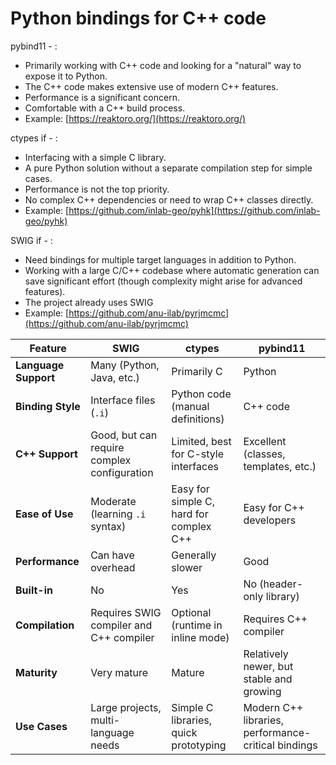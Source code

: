 # Python bindings for C++ code

pybind11 - :
- Primarily working with C++ code and looking for a "natural" way to expose it to Python.
- The C++ code makes extensive use of modern C++ features.
- Performance is a significant concern.
- Comfortable with a C++ build process.
- Example: [https://reaktoro.org/](https://reaktoro.org/)
  
ctypes if - :
- Interfacing with a simple C library.
- A pure Python solution without a separate compilation step for simple cases.
- Performance is not the top priority.
- No complex C++ dependencies or need to wrap C++ classes directly.
- Example: [https://github.com/inlab-geo/pyhk](https://github.com/inlab-geo/pyhk)

SWIG if - :
- Need bindings for multiple target languages in addition to Python.
- Working with a large C/C++ codebase where automatic generation can save significant effort (though complexity might arise for advanced features).
- The project already uses SWIG
- Example: [https://github.com/anu-ilab/pyrjmcmc](https://github.com/anu-ilab/pyrjmcmc)


| Feature             | SWIG                                     | ctypes                                  | pybind11                                  |
| ------------------- | ---------------------------------------- | --------------------------------------- | ----------------------------------------- |
| **Language Support** | Many (Python, Java, etc.)                | Primarily C                             | Python                                    |
| **Binding Style** | Interface files (`.i`)                   | Python code (manual definitions)        | C++ code                                  |
| **C++ Support** | Good, but can require complex configuration | Limited, best for C-style interfaces   | Excellent (classes, templates, etc.)      |
| **Ease of Use** | Moderate (learning `.i` syntax)          | Easy for simple C, hard for complex C++ | Easy for C++ developers                 |
| **Performance** | Can have overhead                       | Generally slower                          | Good                                      |
| **Built-in** | No                                       | Yes                                     | No (header-only library)                  |
| **Compilation** | Requires SWIG compiler and C++ compiler  | Optional (runtime in inline mode)       | Requires C++ compiler                     |
| **Maturity** | Very mature                              | Mature                                  | Relatively newer, but stable and growing |
| **Use Cases** | Large projects, multi-language needs     | Simple C libraries, quick prototyping   | Modern C++ libraries, performance-critical bindings |
